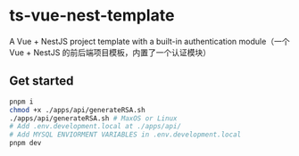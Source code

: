 # ts-vue-nest-template

A Vue + NestJS project template with a built-in authentication module（一个 Vue + NestJS 的前后端项目模板，内置了一个认证模块）

## Get started

```sh
pnpm i
chmod +x ./apps/api/generateRSA.sh
./apps/api/generateRSA.sh # MaxOS or Linux
# Add .env.development.local at ./apps/api/
# Add MYSQL ENVIORMENT VARIABLES in .env.development.local
pnpm dev
```